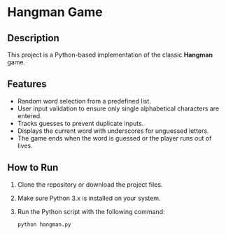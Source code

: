 # Hangman Game


## Description
This project is a Python-based implementation of the classic **Hangman** game.

## Features
- Random word selection from a predefined list.
- User input validation to ensure only single alphabetical characters are entered.
- Tracks guesses to prevent duplicate inputs.
- Displays the current word with underscores for unguessed letters.
- The game ends when the word is guessed or the player runs out of lives.

## How to Run
1. Clone the repository or download the project files.
2. Make sure Python 3.x is installed on your system.
3. Run the Python script with the following command:

   ```bash
   python hangman.py